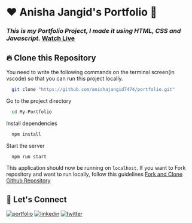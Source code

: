 # ❤️ Anisha Jangid's Portfolio 🙏
### _This is my Portfolio Project, I made it using HTML, CSS and Javascript._ [Watch Live]([https://chetannada.netlify.app/](https://anisha-jangid-portfolio.netlify.app/))


## 🔥 Clone this Repository
You need to write the following commands on the terminal screen(in vscode) so that you can run this project locally.

```bash
  git clone "https://github.com/anishajangid7474/portfolio.git"
```
Go to the project directory

```bash
  cd My-Portfolio
```
Install dependencies
```bash
  npm install
```
Start the server
```bash
  npm run start
```

This application should now be running on `localhost`. If you want to Fork repository and want to run locally, follow this guidelines [Fork and Clone Github Repository](https://docs.github.com/en/get-started/quickstart/fork-a-repo)





## 🔗 Let's Connect
[![portfolio](https://img.shields.io/badge/my_portfolio-000?style=for-the-badge&logo=ko-fi&logoColor=white)](https://anisha-jangid-portfolio.netlify.app/)
[![linkedin](https://img.shields.io/badge/linkedin-0A66C2?style=for-the-badge&logo=linkedin&logoColor=white)](https://www.linkedin.com/in/anisha-jangid-2563781ba/)
[![twitter](https://img.shields.io/badge/twitter-1DA1F2?style=for-the-badge&logo=twitter&logoColor=white)](https://twitter.com/anisha__jangid?t=zU4FN138q7_-MENopGFhow&s=09)
